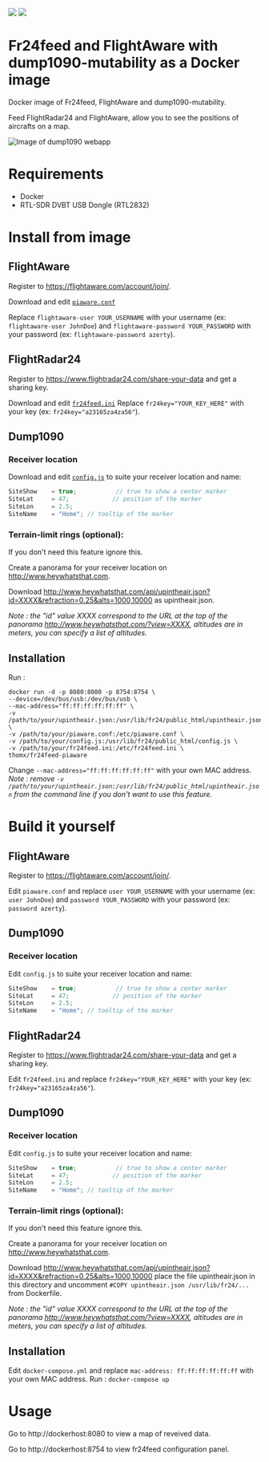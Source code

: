 ![](https://images.microbadger.com/badges/image/thomx/fr24feed-piaware.svg)
![](https://images.microbadger.com/badges/version/thomx/fr24feed-piaware.svg)

# Fr24feed and FlightAware with dump1090-mutability as a Docker image
Docker image of Fr24feed, FlightAware and dump1090-mutability.

Feed FlightRadar24 and FlightAware, allow you to see the positions of aircrafts on a map.

![Image of dump1090 webapp](https://raw.githubusercontent.com/Thom-x/docker-fr24feed-piaware-dump1090-mutability/master/screenshot.png)

# Requirements
- Docker
- RTL-SDR DVBT USB Dongle (RTL2832)

# Install from image

## FlightAware
Register to https://flightaware.com/account/join/.

Download and edit [`piaware.conf`](https://raw.githubusercontent.com/Thom-x/docker-fr24feed-piaware-dump1090-mutability/master/piaware.conf)

Replace `flightaware-user YOUR_USERNAME` with your username (ex: `flightaware-user JohnDoe`) and `flightaware-password YOUR_PASSWORD` with your password (ex: `flightaware-password azerty`).

## FlightRadar24
Register to https://www.flightradar24.com/share-your-data and get a sharing key.

Download and edit [`fr24feed.ini`](https://raw.githubusercontent.com/Thom-x/docker-fr24feed-piaware-dump1090-mutability/master/fr24feed.ini)
Replace `fr24key="YOUR_KEY_HERE"` with your key (ex: `fr24key="a23165za4za56"`).

## Dump1090
### Receiver location
Download and edit [`config.js`](https://raw.githubusercontent.com/Thom-x/docker-fr24feed-piaware-dump1090-mutability/master/config.js) to suite your receiver location and name:
```javascript
SiteShow    = true;           // true to show a center marker
SiteLat     = 47;            // position of the marker
SiteLon     = 2.5;
SiteName    = "Home"; // tooltip of the marker
```
### Terrain-limit rings (optional):
If you don't need this feature ignore this.

Create a panorama for your receiver location on http://www.heywhatsthat.com.

Download http://www.heywhatsthat.com/api/upintheair.json?id=XXXX&refraction=0.25&alts=1000,10000 as upintheair.json.

*Note : the "id" value XXXX correspond to the URL at the top of the panorama http://www.heywhatsthat.com/?view=XXXX, altitudes are in meters, you can specify a list of altitudes.*
## Installation

Run : 
```
docker run -d -p 8080:8080 -p 8754:8754 \
--device=/dev/bus/usb:/dev/bus/usb \
--mac-address="ff:ff:ff:ff:ff:ff" \
-v /path/to/your/upintheair.json:/usr/lib/fr24/public_html/upintheair.json \
-v /path/to/your/piaware.conf:/etc/piaware.conf \
-v /path/to/your/config.js:/usr/lib/fr24/public_html/config.js \
-v /path/to/your/fr24feed.ini:/etc/fr24feed.ini \
thomx/fr24feed-piaware
```
Change `--mac-address="ff:ff:ff:ff:ff:ff"` with your own MAC address.
*Note : remove `-v /path/to/your/upintheair.json:/usr/lib/fr24/public_html/upintheair.json` from the command line if you don't want to use this feature.*
# Build it yourself
## FlightAware
Register to https://flightaware.com/account/join/.

Edit `piaware.conf` and replace `user YOUR_USERNAME` with your username (ex: `user JohnDoe`) and `password YOUR_PASSWORD` with your password (ex: `password azerty`).
## Dump1090
### Receiver location
Edit `config.js` to suite your receiver location and name:
```javascript
SiteShow    = true;           // true to show a center marker
SiteLat     = 47;            // position of the marker
SiteLon     = 2.5;
SiteName    = "Home"; // tooltip of the marker
```
## FlightRadar24
Register to https://www.flightradar24.com/share-your-data and get a sharing key.

Edit `fr24feed.ini` and replace `fr24key="YOUR_KEY_HERE"` with your key (ex: `fr24key="a23165za4za56"`).
## Dump1090
### Receiver location
Edit `config.js` to suite your receiver location and name:
```javascript
SiteShow    = true;           // true to show a center marker
SiteLat     = 47;            // position of the marker
SiteLon     = 2.5;
SiteName    = "Home"; // tooltip of the marker
```
### Terrain-limit rings (optional):
If you don't need this feature ignore this.

Create a panorama for your receiver location on http://www.heywhatsthat.com.

Download http://www.heywhatsthat.com/api/upintheair.json?id=XXXX&refraction=0.25&alts=1000,10000 place the file upintheair.json in this directory and uncomment `#COPY upintheair.json /usr/lib/fr24/...` from Dockerfile.

*Note : the "id" value XXXX correspond to the URL at the top of the panorama http://www.heywhatsthat.com/?view=XXXX, altitudes are in meters, you can specify a list of altitudes.*
## Installation
Edit `docker-compose.yml` and replace `mac-address: ff:ff:ff:ff:ff:ff` with your own MAC address.
Run : `docker-compose up`

# Usage
Go to http://dockerhost:8080 to view a map of reveived data.

Go to http://dockerhost:8754 to view fr24feed configuration panel.
